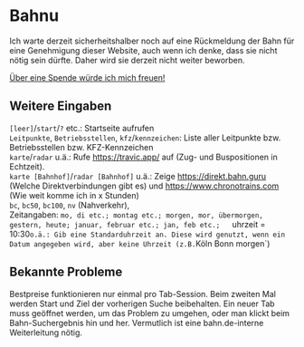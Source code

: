 
# Bahnu
Ich warte derzeit sicherheitshalber noch auf eine Rückmeldung der Bahn für eine Genehmigung dieser Website, auch wenn ich denke, dass sie nicht nötig sein dürfte. Daher wird sie derzeit nicht weiter beworben.

[Über eine Spende würde ich mich freuen!](https://paypal.me/ummen)

## Weitere Eingaben
`[leer]`/`start`/`?` etc.: Startseite aufrufen  
`Leitpunkte`, `Betriebsstellen`, `kfz`/`kennzeichen`: Liste aller Leitpunkte bzw. Betriebsstellen bzw. KFZ-Kennzeichen  
`karte`/`radar` u.ä.: Rufe https://travic.app/ auf (Zug- und Buspositionen in Echtzeit).  
`karte [Bahnhof]`/`radar [Bahnhof]` u.ä.: Zeige https://direkt.bahn.guru (Welche Direktverbindungen gibt es) und https://www.chronotrains.com (Wie weit komme ich in x Stunden)  
`bc`, `bc50`, `bc100`, `nv` (Nahverkehr),  
Zeitangaben: `mo, di etc.; montag etc.; morgen, mor, übermorgen, gestern, heute; januar, februar etc.; jan, feb etc.;  
`uhrzeit = 10:30` o.ä.: Gib eine Standarduhrzeit an. Diese wird genutzt, wenn ein Datum angegeben wird, aber keine Uhrzeit (z.B. `Köln Bonn morgen`)


## Bekannte Probleme

Bestpreise funktionieren nur einmal pro Tab-Session. Beim zweiten Mal werden Start und Ziel der vorherigen Suche beibehalten. Ein neuer Tab muss geöffnet werden, um das Problem zu umgehen, oder man klickt beim Bahn-Suchergebnis hin und her.
Vermutlich ist eine bahn.de-interne Weiterleitung nötig.
